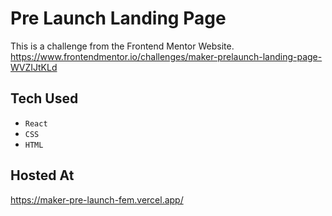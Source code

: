# Pre Launch Landing Page #

This is a challenge from the Frontend Mentor Website. 
<https://www.frontendmentor.io/challenges/maker-prelaunch-landing-page-WVZIJtKLd>

## Tech Used ##
* `React`
* `CSS`
* `HTML`


## Hosted At ##
<https://maker-pre-launch-fem.vercel.app/>
